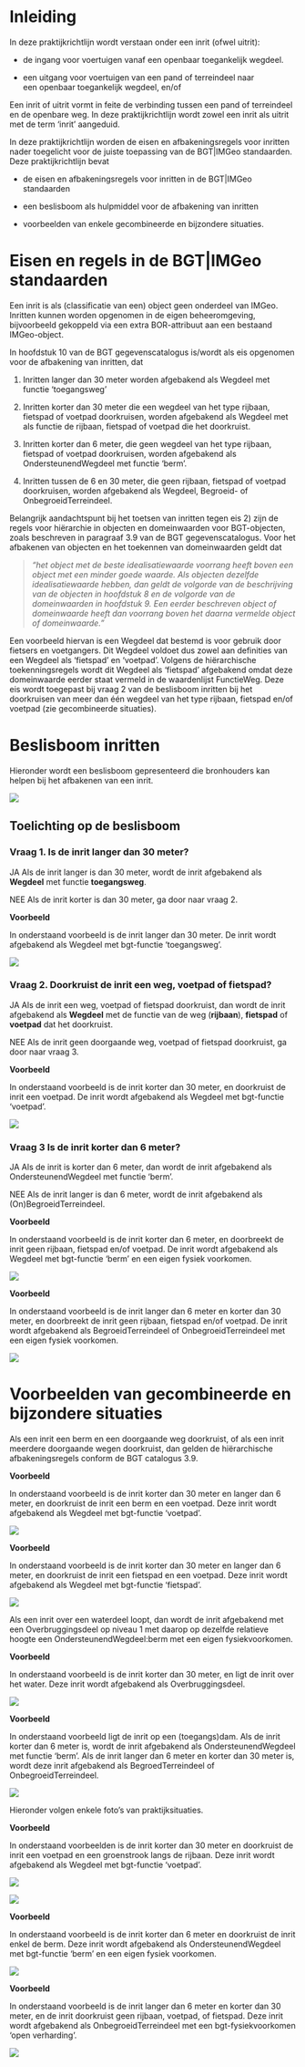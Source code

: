 # Inleiding

In deze praktijkrichtlijn wordt verstaan onder een inrit (ofwel uitrit):

-   de ingang voor voertuigen vanaf een openbaar toegankelijk wegdeel.

-   een uitgang voor voertuigen van een pand of terreindeel naar een openbaar
    toegankelijk wegdeel, en/of

Een inrit of uitrit vormt in feite de verbinding tussen een pand of terreindeel
en de openbare weg. In deze praktijkrichtlijn wordt zowel een inrit als uitrit
met de term ‘inrit’ aangeduid.

In deze praktijkrichtlijn worden de eisen en afbakeningsregels voor inritten
nader toegelicht voor de juiste toepassing van de BGT\|IMGeo standaarden. Deze
praktijkrichtlijn bevat

-   de eisen en afbakeningsregels voor inritten in de BGT\|IMGeo standaarden

-   een beslisboom als hulpmiddel voor de afbakening van inritten

-   voorbeelden van enkele gecombineerde en bijzondere situaties.

# Eisen en regels in de BGT\|IMGeo standaarden

Een inrit is als (classificatie van een) object geen onderdeel van IMGeo.
Inritten kunnen worden opgenomen in de eigen beheeromgeving, bijvoorbeeld
gekoppeld via een extra BOR-attribuut aan een bestaand IMGeo-object.

In hoofdstuk 10 van de BGT gegevenscatalogus is/wordt als eis opgenomen voor de
afbakening van inritten, dat

1.  Inritten langer dan 30 meter worden afgebakend als Wegdeel met functie
    ‘toegangsweg’

2.  Inritten korter dan 30 meter die een wegdeel van het type rijbaan, fietspad
    of voetpad doorkruisen, worden afgebakend als Wegdeel met als functie de
    rijbaan, fietspad of voetpad die het doorkruist.

3.  Inritten korter dan 6 meter, die geen wegdeel van het type rijbaan, fietspad
    of voetpad doorkruisen, worden afgebakend als OndersteunendWegdeel met
    functie ‘berm’.

4.  Inritten tussen de 6 en 30 meter, die geen rijbaan, fietspad of voetpad
    doorkruisen, worden afgebakend als Wegdeel, Begroeid- of
    OnbegroeidTerreindeel.

Belangrijk aandachtspunt bij het toetsen van inritten tegen eis 2) zijn de
regels voor hiërarchie in objecten en domeinwaarden voor BGT-objecten, zoals
beschreven in paragraaf 3.9 van de BGT gegevenscatalogus. Voor het afbakenen van
objecten en het toekennen van domeinwaarden geldt dat

>   *“het object met de beste idealisatiewaarde voorrang heeft boven een object
>   met een minder goede waarde. Als objecten dezelfde idealisatiewaarde hebben,
>   dan geldt de volgorde van de beschrijving van de objecten in hoofdstuk 8 en
>   de volgorde van de domeinwaarden in hoofdstuk 9. Een eerder beschreven
>   object of domeinwaarde heeft dan voorrang boven het daarna vermelde object
>   of domeinwaarde.”*

Een voorbeeld hiervan is een Wegdeel dat bestemd is voor gebruik door fietsers
en voetgangers. Dit Wegdeel voldoet dus zowel aan definities van een Wegdeel als
‘fietspad’ en ‘voetpad’. Volgens de hiërarchische toekenningsregels wordt dit
Wegdeel als ‘fietspad’ afgebakend omdat deze domeinwaarde eerder staat vermeld
in de waardenlijst FunctieWeg. Deze eis wordt toegepast bij vraag 2 van de
beslisboom inritten bij het doorkruisen van meer dan één wegdeel van het type
rijbaan, fietspad en/of voetpad (zie gecombineerde situaties).

# Beslisboom inritten

Hieronder wordt een beslisboom gepresenteerd die bronhouders kan helpen bij het
afbakenen van een inrit.

![](media/1b6af6694dd8e07c291ac517fe0bc668.png)

## Toelichting op de beslisboom

### Vraag 1. Is de inrit langer dan 30 meter?

<ja>JA </ja> Als de inrit langer is dan 30 meter, wordt de inrit afgebakend als **Wegdeel** met functie **toegangsweg**.

<nee>NEE </nee> Als de inrit korter is dan 30 meter, ga door naar vraag 2.

**Voorbeeld**

In onderstaand voorbeeld is de inrit langer dan 30 meter. De inrit wordt afgebakend als Wegdeel met bgt-functie ‘toegangsweg’.

![](media/a877dc3dfbc273a0f66fd7811b9b1aad.png)

### Vraag 2. Doorkruist de inrit een weg, voetpad of fietspad?

<ja>JA </ja> Als de inrit een weg, voetpad of fietspad doorkruist, dan wordt de
inrit afgebakend als **Wegdeel** met de functie van de weg (**rijbaan**),
**fietspad** of **voetpad** dat het doorkruist.

<nee>NEE </nee> Als de inrit geen doorgaande weg, voetpad of fietspad doorkruist, ga
door naar vraag 3.

   **Voorbeeld**

   In onderstaand voorbeeld is de inrit korter dan 30 meter, en doorkruist de
   inrit een voetpad. De inrit wordt afgebakend als Wegdeel met bgt-functie
   ‘voetpad’.

![](media/bf54cc4e336dcd67520faad77dadf865.png)

### Vraag 3 Is de inrit korter dan 6 meter?

   <ja>JA </ja> Als de inrit is korter dan 6 meter, dan wordt de inrit afgebakend als
   OndersteunendWegdeel met functie ‘berm’.

   <nee>NEE </nee> Als de inrit langer is dan 6 meter, wordt de inrit afgebakend als
   (On)BegroeidTerreindeel.

   **Voorbeeld**

   In onderstaand voorbeeld is de inrit korter dan 6 meter, en doorbreekt de
   inrit geen rijbaan, fietspad en/of voetpad. De inrit wordt afgebakend als
   Wegdeel met bgt-functie ‘berm’ en een eigen fysiek voorkomen.

![](media/09f6fa11e8471b975785e22fb7f628f4.png)

   **Voorbeeld**

   In onderstaand voorbeeld is de inrit langer dan 6 meter en korter dan 30
   meter, en doorbreekt de inrit geen rijbaan, fietspad en/of voetpad. De inrit
   wordt afgebakend als BegroeidTerreindeel of OnbegroeidTerreindeel met een
   eigen fysiek voorkomen.

![](media/b1676a7ba84c65e3d68e8ca01f159c5c.png)

# Voorbeelden van gecombineerde en bijzondere situaties

Als een inrit een berm en een doorgaande weg doorkruist, of als een inrit
meerdere doorgaande wegen doorkruist, dan gelden de hiërarchische
afbakeningsregels conform de BGT catalogus 3.9.

   **Voorbeeld**

   In onderstaand voorbeeld is de inrit korter dan 30 meter en langer dan 6
   meter, en doorkruist de inrit een berm en een voetpad. Deze inrit wordt
   afgebakend als Wegdeel met bgt-functie ‘voetpad’.

![](media/7c063ef1c74ffb9ae23ac3a860019eb6.png)

   **Voorbeeld**

   In onderstaand voorbeeld is de inrit korter dan 30 meter en langer dan 6
   meter, en doorkruist de inrit een fietspad en een voetpad. Deze inrit wordt
   afgebakend als Wegdeel met bgt-functie ‘fietspad’.

![](media/2bcc597991e0ebf2f333ec34eb239907.png)

Als een inrit over een waterdeel loopt, dan wordt de inrit afgebakend met een
Overbruggingsdeel op niveau 1 met daarop op dezelfde relatieve hoogte een
OndersteunendWegdeel:berm met een eigen fysiekvoorkomen.

   **Voorbeeld**

   In onderstaand voorbeeld is de inrit korter dan 30 meter, en ligt de inrit
   over het water. Deze inrit wordt afgebakend als Overbruggingsdeel.

![](media/850b62ea5448565d95bd667caa8d0957.png)

**Voorbeeld**

   In onderstaand voorbeeld ligt de inrit op een (toegangs)dam. Als de inrit
   korter dan 6 meter is, wordt de inrit afgebakend als OndersteunendWegdeel
   met functie ‘berm’. Als de inrit langer dan 6 meter en korter dan 30 meter
   is, wordt deze inrit afgebakend als BegroedTerreindeel of
   OnbegroeidTerreindeel.

![](media/e2da1fb48bed498bb36378b38314562d.png)

Hieronder volgen enkele foto’s van praktijksituaties.

   **Voorbeeld**

   In onderstaand voorbeelden is de inrit korter dan 30 meter en doorkruist de
   inrit een voetpad en een groenstrook langs de rijbaan. Deze inrit wordt
   afgebakend als Wegdeel met bgt-functie ‘voetpad’.

![](media/642ca7a826b9c83ee7e39555facbe6c1.png)

![](media/8a06128d76d455f227815fdbb0b7ba0d.png)

**Voorbeeld**

   In onderstaand voorbeeld is de inrit korter dan 6 meter en doorkruist de
   inrit enkel de berm. Deze inrit wordt afgebakend als OndersteunendWegdeel
   met bgt-functie ‘berm’ en een eigen fysiek voorkomen.

![](media/e7dc8378b65086471c679480693f97cf.png)

**Voorbeeld**

   In onderstaand voorbeeld is de inrit langer dan 6 meter en korter dan 30
   meter, en de inrit doorkruist geen rijbaan, voetpad, of fietspad. Deze inrit
   wordt afgebakend als OnbegroeidTerreindeel met een bgt-fysiekvoorkomen ‘open
   verharding’.

![](media/5ffde4ee599f9492dabfb1de6d122f43.png)
